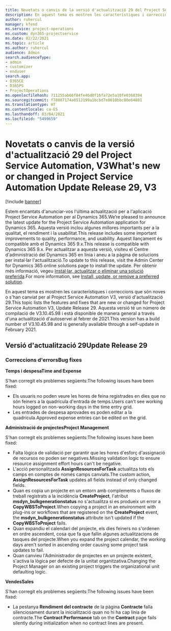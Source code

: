 ```yaml
---
title: Novetats o canvis de la versió d'actualització 29 del Project Service Automation, V3
description: En aquest tema es mostren les característiques i correccions disponibles al Project Service Automation V3, versió d'actualització 29.
author: ruhercul
manager: kfend
ms.service: project-operations
ms.custom: dyn365-projectservice
ms.date: 02/22/2021
ms.topic: article
ms.author: ruhercul
audience: Admin
search.audienceType:
- admin
- customizer
- enduser
search.app:
- D365CE
- D365PS
- ProjectOperations
ms.openlocfilehash: 711255ab66f84fe46d0f16fa72e5a10fe0360394
ms.sourcegitcommit: f78087174a8512199a1bcbd7e8610bbc80e64801
ms.translationtype: HT
ms.contentlocale: ca-ES
ms.lasthandoff: 03/04/2021
ms.locfileid: "5499659"
---
```

# <a name="whats-new-or-changed-in-project-service-automation-update-release-29-v3"></a><span data-ttu-id="9ef2b-103">Novetats o canvis de la versió d'actualització 29 del Project Service Automation, V3</span><span class="sxs-lookup"><span data-stu-id="9ef2b-103">What's new or changed in Project Service Automation Update Release 29, V3</span></span>

[!include [banner](../includes/psa-now-project-operations.md)]

<span data-ttu-id="9ef2b-104">Estem encantats d'anunciar-vos l'última actualització per a l'aplicació Project Service Automation per al Dynamics 365.</span><span class="sxs-lookup"><span data-stu-id="9ef2b-104">We’re pleased to announce the latest update for the Project Service Automation application for Dynamics 365.</span></span> <span data-ttu-id="9ef2b-105">Aquesta versió inclou algunes millores importants per a la qualitat, el rendiment i la usabilitat.</span><span class="sxs-lookup"><span data-stu-id="9ef2b-105">This release includes some important improvements to quality, performance, and usability.</span></span> <span data-ttu-id="9ef2b-106">Aquest llançament és compatible amb el Dynamics 365 9.x.</span><span class="sxs-lookup"><span data-stu-id="9ef2b-106">This release is compatible with Dynamics 365 9.x.</span></span> <span data-ttu-id="9ef2b-107">Per actualitzar a aquesta versió, visiteu el Centre d'administració del Dynamics 365 en línia i aneu a la pàgina de solucions per instal·lar l'actualització.</span><span class="sxs-lookup"><span data-stu-id="9ef2b-107">To update to this release, visit the Admin Center for Dynamics 365 online solutions page to install the update.</span></span> <span data-ttu-id="9ef2b-108">Per obtenir més informació, vegeu [Instal·lar, actualitzar o eliminar una solució preferida](https://docs.microsoft.com/power-platform/admin/install-remove-preferred-solution).</span><span class="sxs-lookup"><span data-stu-id="9ef2b-108">For more information, see [Install, update, or remove a preferred solution](https://docs.microsoft.com/power-platform/admin/install-remove-preferred-solution).</span></span>

<span data-ttu-id="9ef2b-109">En aquest tema es mostren les característiques i correccions que són noves o s'han canviat per al Project Service Automation V3, versió d'actualització 29.</span><span class="sxs-lookup"><span data-stu-id="9ef2b-109">This topic lists the features and fixes that are new or changed for Project Service Automation V3, Update Release 29.</span></span> <span data-ttu-id="9ef2b-110">Aquesta versió té un número de compilació de V3.10.45.98 i està disponible de manera general a través d'una actualització d'autoservei al febrer de 2021.</span><span class="sxs-lookup"><span data-stu-id="9ef2b-110">This version has a build number of V3.10.45.98 and is generally available through a self-update in February 2021.</span></span>

## <a name="update-release-29"></a><span data-ttu-id="9ef2b-111">Versió d'actualització 29</span><span class="sxs-lookup"><span data-stu-id="9ef2b-111">Update Release 29</span></span>

### <a name="bug-fixes"></a><span data-ttu-id="9ef2b-112">Correccions d'errors</span><span class="sxs-lookup"><span data-stu-id="9ef2b-112">Bug fixes</span></span>

<span data-ttu-id="9ef2b-113">**Temps i despesa**</span><span class="sxs-lookup"><span data-stu-id="9ef2b-113">**Time and Expense**</span></span>

<span data-ttu-id="9ef2b-114">S'han corregit els problemes següents:</span><span class="sxs-lookup"><span data-stu-id="9ef2b-114">The following issues have been fixed:</span></span>

- <span data-ttu-id="9ef2b-115">Els usuaris no poden veure les hores de feina registrades en dies que no són feiners a la quadrícula d'entrada de temps.</span><span class="sxs-lookup"><span data-stu-id="9ef2b-115">Users can't see working hours logged on non-working days in the time entry grid.</span></span>
- <span data-ttu-id="9ef2b-116">Les entrades de despesa aprovades es poden editar a la quadrícula.</span><span class="sxs-lookup"><span data-stu-id="9ef2b-116">Approved expense entries can be edited on the grid.</span></span>

<span data-ttu-id="9ef2b-117">**Administració de projectes**</span><span class="sxs-lookup"><span data-stu-id="9ef2b-117">**Project Management**</span></span>

<span data-ttu-id="9ef2b-118">S'han corregit els problemes següents:</span><span class="sxs-lookup"><span data-stu-id="9ef2b-118">The following issues have been fixed:</span></span>

- <span data-ttu-id="9ef2b-119">Falta lògica de validació per garantir que les hores d'esforç d'assignació de recursos no poden ser negatives.</span><span class="sxs-lookup"><span data-stu-id="9ef2b-119">Missing validation logic to ensure resource assignment effort hours can't be negative.</span></span>
- <span data-ttu-id="9ef2b-120">L'acció personalitzada **AssignResourcesForTask** actualitza tots els camps en comptes de només camps canviats.</span><span class="sxs-lookup"><span data-stu-id="9ef2b-120">The custom action, **AssignResourcesForTask** updates all fields instead of only changed fields.</span></span>
- <span data-ttu-id="9ef2b-121">Quan es copia un projecte en un entorn amb complements o fluxos de treball registrats a la incidència **CreateProject**, l'atribut **msdyn_bulkgenerationstatus** no s'actualitza si es produeix un error a **CopyWBSToProject**.</span><span class="sxs-lookup"><span data-stu-id="9ef2b-121">When copying a project in an environment with plug-ins or workflows that are registered on the **CreateProject** event, the **msdyn_bulkgenerationstatus** attribute isn't updated if the **CopyWBSToProject** fails.</span></span>
- <span data-ttu-id="9ef2b-122">Quan expandiu el calendari del projecte, els dies feiners no s'ordenen en ordre ascendent, cosa que fa que fallin algunes actualitzacions de tasques del projecte.</span><span class="sxs-lookup"><span data-stu-id="9ef2b-122">When you expand the project calendar, the working days aren't sorted in ascending order causing some project task updates to fail.</span></span>
- <span data-ttu-id="9ef2b-123">Quan canvieu l'Administrador de projectes en un projecte existent, s'activa la lògica per defecte de la unitat organitzativa.</span><span class="sxs-lookup"><span data-stu-id="9ef2b-123">Changing the Project Manager on an existing project triggers the organizational unit defaulting logic.</span></span>

<span data-ttu-id="9ef2b-124">**Vendes**</span><span class="sxs-lookup"><span data-stu-id="9ef2b-124">**Sales**</span></span>

<span data-ttu-id="9ef2b-125">S'han corregit els problemes següents:</span><span class="sxs-lookup"><span data-stu-id="9ef2b-125">The following issues have been fixed:</span></span>

- <span data-ttu-id="9ef2b-126">La pestanya **Rendiment del contracte** de la pàgina **Contracte** falla silenciosament durant la inicialització quan no hi ha cap línia de contracte.</span><span class="sxs-lookup"><span data-stu-id="9ef2b-126">The **Contract Performance** tab on the **Contract** page fails silently during initialization when no contract lines are present.</span></span>
